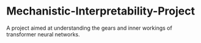 # Mechanistic-Interpretability-Project
A project aimed at understanding the gears and inner workings of transformer neural networks. 
